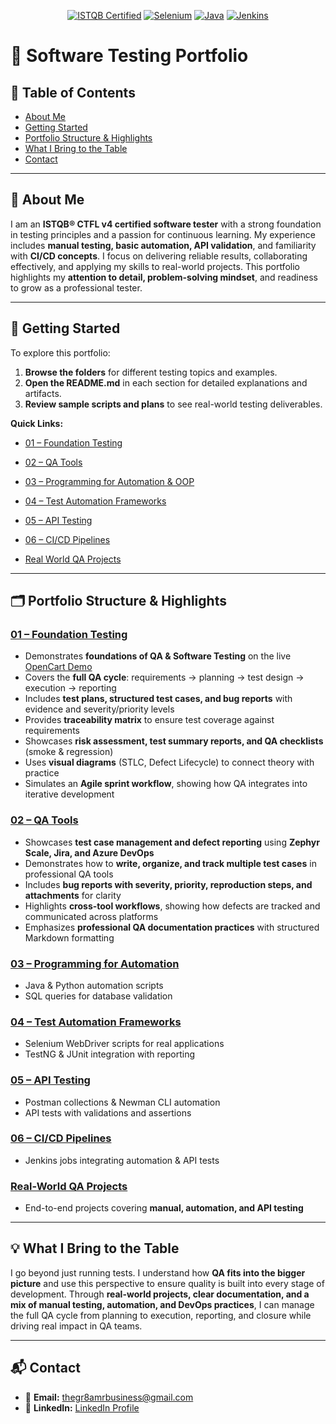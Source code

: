 <p align="center">
	<a href="https://www.istqb.org/"><img src="https://img.shields.io/badge/ISTQB-CTFL4-blue" alt="ISTQB Certified"></a>
	<a href="https://www.selenium.dev/"><img src="https://img.shields.io/badge/Selenium-WebDriver-green" alt="Selenium"></a>
	<a href="https://www.java.com/"><img src="https://img.shields.io/badge/Java-Programming-orange" alt="Java"></a>
	<a href="https://www.jenkins.io/"><img src="https://img.shields.io/badge/Jenkins-CI/CD-red" alt="Jenkins"></a>
</p>


# 🧪 Software Testing Portfolio



## 📑 Table of Contents
- [About Me](#-about-me)
- [Getting Started](#-getting-started)
- [Portfolio Structure & Highlights](#️-portfolio-structure--highlights)
- [What I Bring to the Table](#-what-i-bring-to-the-table)
- [Contact](#-contact)
---

## 👤 About Me
I am an **ISTQB® CTFL v4 certified software tester** with a strong foundation in testing principles and a passion for continuous learning. My experience includes **manual testing, basic automation, API validation**, and familiarity with **CI/CD concepts**. I focus on delivering reliable results, collaborating effectively, and applying my skills to real-world projects. This portfolio highlights my **attention to detail, problem-solving mindset**, and readiness to grow as a professional tester.

---

## 🚀 Getting Started
To explore this portfolio:
1. **Browse the folders** for different testing topics and examples.  
2. **Open the README.md** in each section for detailed explanations and artifacts.  
3. **Review sample scripts and plans** to see real-world testing deliverables.

**Quick Links:**
- [01 – Foundation Testing](./01-Foundation_Testing/README.md)
- [02 – QA Tools](./02-QA_Tools/README.md)
- [03 – Programming for Automation & OOP](./03-Programming_for_Automation/README.md)
- [04 – Test Automation Frameworks](./04-Test_Automation_Frameworks/README.md)
- [05 – API Testing](./05-API_Testing/README.md)
- [06 – CI/CD Pipelines](./06-CI_CD_Pipelines/README.md)

- [Real World QA Projects](./08-Real_World_QA_Projects/README.md)

---

## 🗂️ Portfolio Structure & Highlights

### [01 – Foundation Testing](./01-Foundation_Testing/README.md)
- Demonstrates **foundations of QA & Software Testing** on the live [OpenCart Demo](https://demo.opencart.com/)  
- Covers the **full QA cycle**: requirements → planning → test design → execution → reporting  
- Includes **test plans, structured test cases, and bug reports** with evidence and severity/priority levels  
- Provides **traceability matrix** to ensure test coverage against requirements  
- Showcases **risk assessment, test summary reports, and QA checklists** (smoke & regression)  
- Uses **visual diagrams** (STLC, Defect Lifecycle) to connect theory with practice  
- Simulates an **Agile sprint workflow**, showing how QA integrates into iterative development  



### [02 – QA Tools](./02-QA_Tools/README.md)
- Showcases **test case management and defect reporting** using **Zephyr Scale, Jira, and Azure DevOps**  
- Demonstrates how to **write, organize, and track multiple test cases** in professional QA tools  
- Includes **bug reports with severity, priority, reproduction steps, and attachments** for clarity  
- Highlights **cross-tool workflows**, showing how defects are tracked and communicated across platforms  
- Emphasizes **professional QA documentation practices** with structured Markdown formatting  
 

### [03 – Programming for Automation](./03-Programming_for_Automation/README.md)
- Java & Python automation scripts  
- SQL queries for database validation  

### [04 – Test Automation Frameworks](./04-Test_Automation_Frameworks/README.md)
- Selenium WebDriver scripts for real applications  
- TestNG & JUnit integration with reporting  

### [05 – API Testing](./05-API_Testing/README.md)
- Postman collections & Newman CLI automation  
- API tests with validations and assertions  

### [06 – CI/CD Pipelines](./06-CI_CD_Pipelines/README.md)
- Jenkins jobs integrating automation & API tests  


### [Real-World QA Projects](./Real_World_Projects/README.md)
- End-to-end projects covering **manual, automation, and API testing**  

---

## 💡 What I Bring to the Table
I go beyond just running tests. I understand how **QA fits into the bigger picture** and use this perspective to ensure quality is built into every stage of development. Through **real-world projects, clear documentation, and a mix of manual testing, automation, and DevOps practices**, I can manage the full QA cycle from planning to execution, reporting, and closure while driving real impact in QA teams.




---

## 📬 Contact
- 📧 **Email:** [thegr8amrbusiness@gmail.com](mailto:thegr8amrbusiness@gmail.com)  
- 💼 **LinkedIn:** [LinkedIn Profile](https://www.linkedin.com/)  
